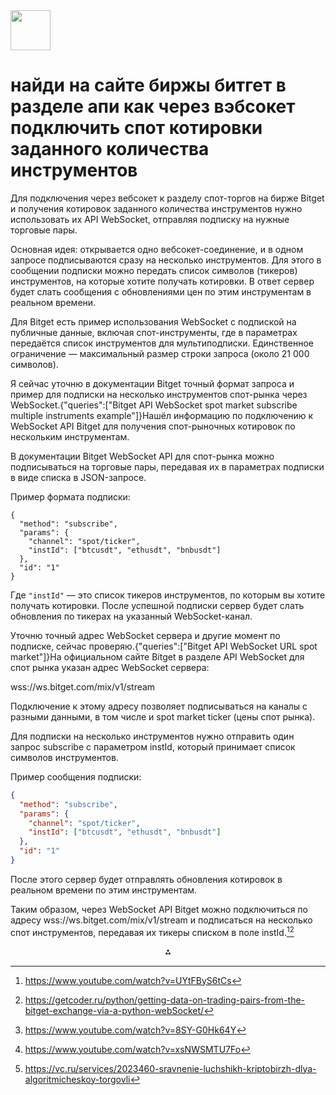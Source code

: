 <img src="https://r2cdn.perplexity.ai/pplx-full-logo-primary-dark%402x.png" style="height:64px;margin-right:32px"/>

# найди на сайте биржы битгет в разделе апи как через вэбсокет подключить спот котировки заданного количества инструментов

Для подключения через вебсокет к разделу спот-торгов на бирже Bitget и получения котировок заданного количества инструментов нужно использовать их API WebSocket, отправляя подписку на нужные торговые пары.

Основная идея: открывается одно вебсокет-соединение, и в одном запросе подписываются сразу на несколько инструментов. Для этого в сообщении подписки можно передать список символов (тикеров) инструментов, на которые хотите получать котировки. В ответ сервер будет слать сообщения с обновлениями цен по этим инструментам в реальном времени.

Для Bitget есть пример использования WebSocket с подпиской на публичные данные, включая спот-инструменты, где в параметрах передаётся список инструментов для мультиподписки. Единственное ограничение — максимальный размер строки запроса (около 21 000 символов).

Я сейчас уточню в документации Bitget точный формат запроса и пример для подписки на несколько инструментов спот-рынка через WebSocket.{"queries":["Bitget API WebSocket spot market subscribe multiple instruments example"]}Нашёл информацию по подключению к WebSocket API Bitget для получения спот-рыночных котировок по нескольким инструментам.

В документации Bitget WebSocket API для спот-рынка можно подписываться на торговые пары, передавая их в параметрах подписки в виде списка в JSON-запросе.

Пример формата подписки:

```
{
  "method": "subscribe",
  "params": {
    "channel": "spot/ticker",
    "instId": ["btcusdt", "ethusdt", "bnbusdt"] 
  },
  "id": "1"
}
```

Где `"instId"` — это список тикеров инструментов, по которым вы хотите получать котировки. После успешной подписки сервер будет слать обновления по тикерах на указанный WebSocket-канал.

Уточню точный адрес WebSocket сервера и другие момент по подписке, сейчас проверяю.{"queries":["Bitget API WebSocket URL spot market"]}На официальном сайте Bitget в разделе API WebSocket для спот рынка указан адрес WebSocket сервера:

wss://ws.bitget.com/mix/v1/stream

Подключение к этому адресу позволяет подписываться на каналы с разными данными, в том числе и spot market ticker (цены спот рынка).

Для подписки на несколько инструментов нужно отправить один запрос subscribe с параметром instId, который принимает список символов инструментов.

Пример сообщения подписки:

```json
{
  "method": "subscribe",
  "params": {
    "channel": "spot/ticker",
    "instId": ["btcusdt", "ethusdt", "bnbusdt"]
  },
  "id": "1"
}
```

После этого сервер будет отправлять обновления котировок в реальном времени по этим инструментам.

Таким образом, через WebSocket API Bitget можно подключиться по адресу wss://ws.bitget.com/mix/v1/stream и подписаться на несколько спот инструментов, передавая их тикеры списком в поле instId.[^1_1][^1_4]
<span style="display:none">[^1_2][^1_3][^1_5]</span>

<div style="text-align: center">⁂</div>

[^1_1]: https://www.youtube.com/watch?v=UYtFByS6tCs

[^1_2]: https://www.youtube.com/watch?v=8SY-G0Hk64Y

[^1_3]: https://www.youtube.com/watch?v=xsNWSMTU7Fo

[^1_4]: https://getcoder.ru/python/getting-data-on-trading-pairs-from-the-bitget-exchange-via-a-python-webSocket/

[^1_5]: https://vc.ru/services/2023460-sravnenie-luchshikh-kriptobirzh-dlya-algoritmicheskoy-torgovli

